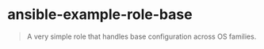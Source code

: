 # ansible-example-role-base
> A very simple role that handles base configuration across OS families.
